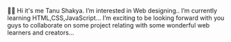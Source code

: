 👋👋 Hi it's me Tanu Shakya. I’m interested in Web designing.. I’m currently learning HTML,CSS,JavaScript... I’m  exciting to be looking forward with you guys to collaborate on some project relating with some wonderful web learners and creators...
